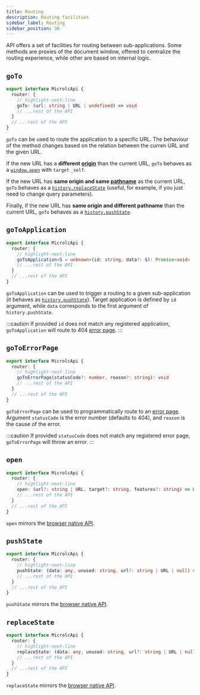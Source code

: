 ```yaml
---
title: Routing
description: Routing facilities
sidebar_label: Routing
sidebar_position: 30
---
```


<micro-lc></micro-lc> API offers a set of facilities for routing between sub-applications. Some methods are proxies of
the document window, offered to centralize the routing experience, while other are based on internal logic.

## `goTo`

```typescript
export interface MicrolcApi {
  router: {
    // highlight-next-line
    goTo: (url: string | URL | undefined) => void
    // ...rest of the API
  }
  // ...rest of the API
}
```

`goTo` can be used to route the application to a specific URL. The behaviour of the method changes based on the 
relation between the curren URL and the given URL.

If the new URL has a **different [origin](https://developer.mozilla.org/en-US/docs/Web/API/URL/origin)** than the current
URL, `goTo` behaves as a [`window.open`](https://developer.mozilla.org/en-US/docs/Web/API/Window/open) with `target` `_self`.

If the new URL has **same origin and same [pathname](https://developer.mozilla.org/en-US/docs/Web/API/URL/pathname)**
as the current URL, `goTo` behaves as a [`history.replaceState`](https://developer.mozilla.org/en-US/docs/Web/API/History/replaceState)
(useful, for example, if you just need to change query parameters).

Finally, if the new URL has **same origin and different pathname** than the current URL, `goTo` behaves as a 
[`history.pushState`](https://developer.mozilla.org/en-US/docs/Web/API/History/pushState).

## `goToApplication`

```typescript
export interface MicrolcApi {
  router: {
    // highlight-next-line
    goToApplication<S = unknown>(id: string, data?: S): Promise<void>
    // ...rest of the API
  }
  // ...rest of the API
}
```

`goToApplication` can be used to trigger a routing to a given sub-application (it behaves as 
[`history.pushState`](https://developer.mozilla.org/en-US/docs/Web/API/History/pushState)). Target application is defined
by `id` argument, while `data` corresponds to the first argument of `history.pushState`.

:::caution
If provided `id` does not match any registered application, `goToApplication` will route to 404 
[error page](../../docs/guides/applications/error-pages.md). 
:::

## `goToErrorPage`

```typescript
export interface MicrolcApi {
  router: {
    // highlight-next-line
    goToErrorPage(statusCode?: number, reason?: string): void
    // ...rest of the API
  }
  // ...rest of the API
}
```

`goToErrorPage` can be used to programmatically route to an [error page](../../docs/guides/applications/error-pages.md).
Argument `statusCode` is the error number (defaults to 404), and `reason` is the cause of the error.

:::caution
If provided `statusCode` does not match any registered error page, `goToErrorPage` will throw an error.
:::

## `open`

```typescript
export interface MicrolcApi {
  router: {
    // highlight-next-line
    open: (url?: string | URL, target?: string, features?: string) => Window | null
    // ...rest of the API
  }
  // ...rest of the API
}
```

`open` mirrors the [browser native API](https://developer.mozilla.org/en-US/docs/Web/API/Window/open).

## `pushState`

```typescript
export interface MicrolcApi {
  router: {
    // highlight-next-line
    pushState: (data: any, unused: string, url?: string | URL | null) => void
    // ...rest of the API
  }
  // ...rest of the API
}
```

`pushState` mirrors the [browser native API](https://developer.mozilla.org/en-US/docs/Web/API/History/pushState).

## `replaceState`

```typescript
export interface MicrolcApi {
  router: {
    // highlight-next-line
    replaceState: (data: any, unused: string, url?: string | URL | null) => void
    // ...rest of the API
  }
  // ...rest of the API
}
```

`replaceState` mirrors the [browser native API](https://developer.mozilla.org/en-US/docs/Web/API/History/replaceState).
